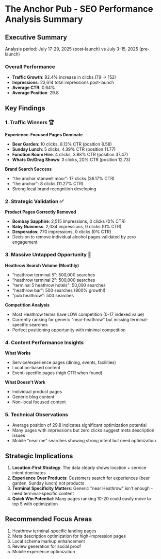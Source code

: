 # The Anchor Pub - SEO Performance Analysis Summary

## Executive Summary
Analysis period: July 17-29, 2025 (post-launch) vs July 3-15, 2025 (pre-launch)

### Overall Performance
- **Traffic Growth**: 92.4% increase in clicks (79 → 152)
- **Impressions**: 23,614 total impressions post-launch
- **Average CTR**: 0.64%
- **Average Position**: 29.8

## Key Findings

### 1. Traffic Winners 🏆
**Experience-Focused Pages Dominate**
- **Beer Garden**: 10 clicks, 8.13% CTR (position 8.58)
- **Sunday Lunch**: 5 clicks, 4.39% CTR (position 11.77)
- **Function Room Hire**: 4 clicks, 3.88% CTR (position 37.47)
- **Whats On/Drag Shows**: 3 clicks, 20% CTR (position 12.73)

**Brand Search Success**
- "the anchor stanwell moor": 17 clicks (36.17% CTR)
- "the anchor": 8 clicks (11.27% CTR)
- Strong local brand recognition developing

### 2. Strategic Validation ✅
**Product Pages Correctly Removed**
- **Bombay Sapphire**: 2,515 impressions, 0 clicks (0% CTR)
- **Baby Guinness**: 2,034 impressions, 0 clicks (0% CTR)
- **Desperados**: 770 impressions, 0 clicks (0% CTR)
- Decision to remove individual alcohol pages validated by zero engagement

### 3. Massive Untapped Opportunity 🚀
**Heathrow Search Volume (Monthly)**
- "heathrow terminal 5": 500,000 searches
- "heathrow terminal 2": 500,000 searches
- "terminal 5 heathrow hotels": 50,000 searches
- "heathrow bar": 500 searches (900% growth!)
- "pub heathrow": 500 searches

**Competition Analysis**
- Most Heathrow terms have LOW competition (0-17 indexed value)
- Currently ranking for generic "near-heathrow" but missing terminal-specific searches
- Perfect positioning opportunity with minimal competition

### 4. Content Performance Insights
**What Works**
- Service/experience pages (dining, events, facilities)
- Location-based content
- Event-specific pages (high CTR when found)

**What Doesn't Work**
- Individual product pages
- Generic blog content
- Non-local focused content

### 5. Technical Observations
- Average position of 29.8 indicates significant optimization potential
- Many pages with impressions but zero clicks suggest meta description issues
- Mobile "near me" searches showing strong intent but need optimization

## Strategic Implications

1. **Location-First Strategy**: The data clearly shows location + service intent dominates
2. **Experience Over Products**: Customers search for experiences (beer garden, Sunday lunch) not products
3. **Terminal Specificity Matters**: Generic "near Heathrow" isn't enough - need terminal-specific content
4. **Quick Win Potential**: Many pages ranking 10-20 could easily move to top 5 with optimization

## Recommended Focus Areas
1. Heathrow terminal-specific landing pages
2. Meta description optimization for high-impression pages
3. Local schema markup enhancement
4. Review generation for social proof
5. Mobile experience optimization